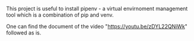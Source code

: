 This project is useful to install pipenv - a virtual envirnoment management tool which is a combination of pip and venv. 

One can find the document of the video "https://youtu.be/zDYL22QNiWk" followed as is. 
